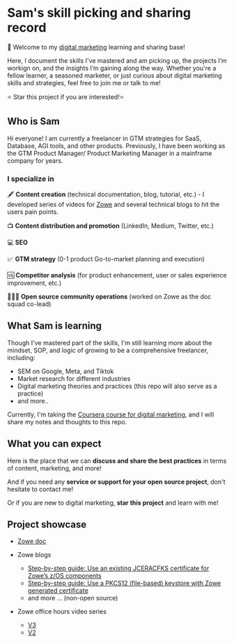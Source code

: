 # Sam's skill picking and sharing record

🙌 Welcome to my [digital marketing](https://en.wikipedia.org/wiki/Digital_marketing) learning and sharing base!

Here, I document the skills I've mastered and am picking up, the projects I’m workign on, and the insights I’m gaining along the way. Whether you're a fellow learner, a seasoned marketer, or just curious about digital marketing skills and strategies, feel free to join me or talk to me!

⭐ Star this project if you are interested!⭐

## Who is Sam 

Hi everyone! I am currently a freelancer in GTM strategies for SaaS, Database, AGI tools, and other products. Previously, I have been working as the GTM Product Manager/ Product Marketing Manager in a mainframe company for years.

### I specialize in 

🖋️ **Content creation** (technical documentation, blog, tutorial, etc.) - I developed series of videos for [Zowe](https://www.zowe.org/) and several technical blogs to hit the users pain points.

📺 **Content distribution and promotion** (LinkedIn, Medium, Twitter, etc.)

💻 **SEO**

📈 **GTM strategy** (0-1 product Go-to-market planning and execution)

🆚 **Competitor analysis** (for product enhancement, user or sales experience improvement, etc.)

🧑‍🤝‍🧑 **Open source community operations** (worked on Zowe as the doc squad co-lead)


## What Sam is learning

Though I've mastered part of the skills, I'm still learning more about the mindset, SOP, and logic of growing to be a comprehensive freelancer, including:

* SEM on Google, Meta, and Tiktok
* Market research for different industries
* Digital marketing theories and practices (this repo will also serve as a practice)
* and more..

Currently, I'm taking the [Coursera course for digital marketing](https://www.coursera.org/learn/foundations-of-digital-marketing-and-e-commerce/supplement/gFB3O/what-is-a-touchpoint), and I will share my notes and thoughts to this repo.

## What you can expect 

Here is the place that we can **discuss and share the best practices** in terms of content, marketing, and more!

And if you need any **service or support for your open source project**, don't hesitate to contact me!

Or if you are new to digital marketing, **star this project** and learn with me!

## Project showcase

* [Zowe doc](https://docs.zowe.org/)
* Zowe blogs
    * [Step-by-step guide: Use an existing JCERACFKS certificate for Zowe’s z/OS components](https://medium.com/zowe/master-zowe-certificates-use-an-existing-jceracfks-certificate-for-zowes-z-os-components-975ffa0d9f2f)
    * [Step-by-step guide: Use a PKCS12 (file-based) keystore with Zowe generated certificate](https://medium.com/zowe/step-by-step-guide-use-a-pkcs12-file-based-keystore-with-zowe-generated-certificate-365dc48eea29)
    * and more ... (non-open source)

* Zowe office hours video series
    * [V3](https://youtube.com/playlist?list=PL8REpLGaY9QFhPZpDdt44Ir8TxbvHesJi&si=5kuSh-WH_a68Vxqb)
    * [V2](https://youtube.com/playlist?list=PL8REpLGaY9QFvYlbeeujxUAaTXm1K1AxW&si=vmtXlLdhBAyXTiYC) 


